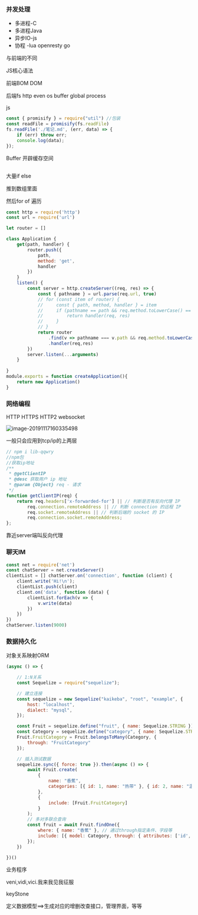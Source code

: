 ### 并发处理

- 多进程-C
- 多进程Java
- 异步IO-js
- 协程 -lua openresty go



与前端的不同

JS核心语法

前端BOM DOM

后端fs http even os buffer global process



js

```js
const { promisify } = require("util") //包装
const readFile = promisify(fs.readFile)
fs.readFile('./笔记.md', (err, data) => {
    if (err) throw err;
    console.log(data);
});
```

Buffer 开辟缓存空间

```js

```

大量if else

推到数组里面

然后for of 遍历

```js
const http = require('http')
const url = require('url')

let router = []

class Application {
    get(path, handler) {
        router.push({
            path,
            method: 'get',
            handler
        })
    }
    listen() {
        const server = http.createServer((req, res) => {
            const { pathname } = url.parse(req.url, true)
            // for (const item of router) {
            //     const { path, method, handler } = item
            //     if (pathname == path && req.method.toLowerCase() == method) {
            //         return handler(req, res)
            //     }
            // }
            return router
                .find(v => pathname === v.path && req.method.toLowerCase() == v.method)
                .handler(req,res)
        })
        server.listen(...arguments)
    }
    
}
module.exports = function createApplication(){
    return new Application()
}
```



### 网络编程

HTTP HTTPS HTTP2 websocket

![image-20191117160335498](C:\Users\TR\AppData\Roaming\Typora\typora-user-images\image-20191117160335498.png)

一般只会应用到tcp/ip的上两层



```js
// npm i lib-qqwry
//npm包
//获取ip地址 
/**
 * @getClientIP
 * @desc 获取用户 ip 地址
 * @param {Object} req - 请求
 */
function getClientIP(req) {
    return req.headers['x-forwarded-for'] || // 判断是否有反向代理 IP
        req.connection.remoteAddress || // 判断 connection 的远程 IP
        req.socket.remoteAddress || // 判断后端的 socket 的 IP
        req.connection.socket.remoteAddress;
};
```

靠近server端叫反向代理



### 聊天IM

```js
const net = require('net')
const chatServer = net.createServer()
clientList = [] chatServer.on('connection', function (client) {
    client.write('Hi!\n');
    clientList.push(client)
    client.on('data', function (data) {
        clientList.forEach(v => {
            v.write(data)
        })
    })
})
chatServer.listen(9000)


```



### 数据持久化

对象关系映射ORM

```js
(async () => {

    // 1:N关系
    const Sequelize = require("sequelize");

    // 建立连接
    const sequelize = new Sequelize("kaikeba", "root", "example", {
        host: "localhost",
        dialect: "mysql",
    });

    const Fruit = sequelize.define("fruit", { name: Sequelize.STRING });
    const Category = sequelize.define("category", { name: Sequelize.STRING });
    Fruit.FruitCategory = Fruit.belongsToMany(Category, {
        through: "FruitCategory"
    });

    // 插入测试数据
    sequelize.sync({ force: true }).then(async () => {
        await Fruit.create(
            {
                name: "香蕉",
                categories: [{ id: 1, name: "热带" }, { id: 2, name: "温带" }]
            },
            {
                include: [Fruit.FruitCategory]
            }
        );
        // 多对多联合查询
        const fruit = await Fruit.findOne({
            where: { name: "香蕉" }, // 通过through指定条件、字段等
            include: [{ model: Category, through: { attributes: ['id', 'name'] } }]
        });
    })

})()


```



业务程序

veni,vidi,vici.我来我见我征服

keyStone  

定义数据模型==>生成对应的增删改查接口，管理界面，等等